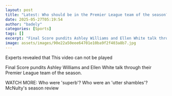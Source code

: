 ```yaml
---
layout: post
title: "Latest: Who should be in the Premier League team of the season?"
date: 2025-05-27T05:19:54
author: "badely"
categories: [Sports]
tags: []
excerpt: "Final Score pundits Ashley Williams and Ellen White talk through their Premier League team of the season."
image: assets/images/90e22a50eee64701e10ba9f2f403a8b7.jpg
---
```


Experts revealed that This video can not be played

Final Score pundits Ashley Williams and Ellen White talk through their Premier League team of the season.

WATCH MORE: Who were 'superb'? Who were an 'utter shambles'? McNulty's season review

